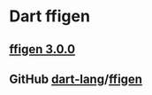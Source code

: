 # Dart ffigen 

## [ffigen 3.0.0](https://pub.dev/packages/ffigen)



## GitHub [dart-lang](https://github.com/dart-lang)/**[ffigen](https://github.com/dart-lang/ffigen)**


